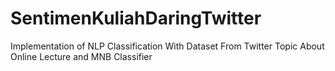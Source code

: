 # SentimenKuliahDaringTwitter
Implementation of NLP Classification With Dataset From Twitter Topic About Online Lecture and MNB Classifier 
